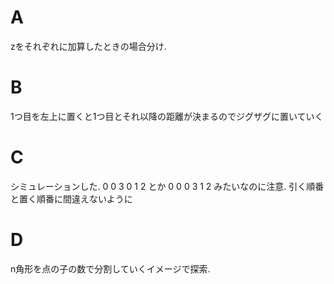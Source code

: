 # A
zをそれぞれに加算したときの場合分け. 

# B
1つ目を左上に置くと1つ目とそれ以降の距離が決まるのでジグザグに置いていく

# C
シミュレーションした. 
0 0 3
0 1 2
とか
0 0 0
3 1 2
みたいなのに注意. 引く順番と置く順番に間違えないように

# D
n角形を点の子の数で分割していくイメージで探索. 